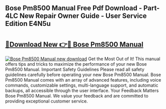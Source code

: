 ## Bose Pm8500 Manual Free Pdf Download - Part-4LC New Repair Owner Guide - User Service Edition E4N5u

# <h2><a href="http://cf20029.oget.top/?id=Bose+Pm8500+Manual">🔗Download New 👉🔴 Bose Pm8500 Manual</a></h2>

[![Bose Pm8500 Manual new download](https://i.imgur.com/5g1atiW.png)](http://cf20029.oget.top/?id=Bose+Pm8500+Manual)
Get the Most Out of It! This manual offers tips and tricks to maximize the performance of your new Bose Pm8500 Manual. Important Safety Guidelines Please read all safety guidelines carefully before operating your new Bose Pm8500 Manual. Bose Pm8500 Manual comes with an array of advanced features, including voice commands, customizable settings, multi-language support, and automatic backups, all accessible through the user interface. Your Feedback Matters Bose Pm8500 Manual. We value your feedback and are committed to providing exceptional customer service.
